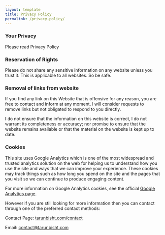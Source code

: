 ```yaml
---
layout: template
title: Privacy Policy
permalink: /privacy-policy/
---
```


### Your Privacy

Please read Privacy Policy

### Reservation of Rights

Please do not share any sensitive information on any website unless you trust it. This is applicable to all websites. So be safe.

### Removal of links from website

If you find any link on this Website that is offensive for any reason, you are free to contact and inform at any moment. I will consider requests to remove links but not obligated to respond to you directly.

I do not ensure that the information on this website is correct, I do not warrant its completeness or accuracy; nor promise to ensure that the website remains available or that the material on the website is kept up to date.

### Cookies
This site uses Google Analytics which is one of the most widespread and trusted analytics solution on the web for helping us to understand how you use the site and ways that we can improve your experience. These cookies may track things such as how long you spend on the site and the pages that you visit so we can continue to produce engaging content.

For more information on Google Analytics cookies, see the official [Google Analytics page](https://policies.google.com/technologies/cookies?hl=en-US).

However if you are still looking for more information then you can contact through one of the preferred contact methods:

Contact Page: [tarunbisht.com/contact](tarunbisht.com/contact)

Email: contact@tarunbisht.com